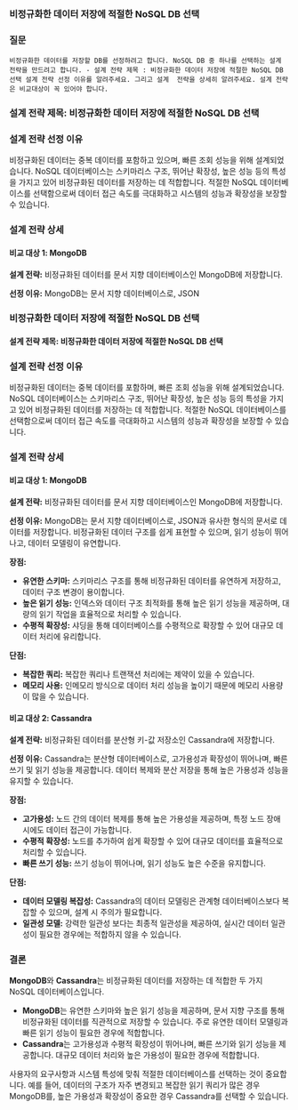 ### 비정규화한 데이터 저장에 적절한 NoSQL DB 선택



### 질문

```
비정규화한 데이터를 저장할 DB를 선정하려고 합니다. NoSQL DB 중 하나를 선택하는 설계 전략을 만드려고 합니다. - 설계 전략 제목 : 비정규화한 데이터 저장에 적절한 NoSQL DB 선택 설계 전략 선정 이유를 알려주세요. 그리고 설계  전략을 상세히 알려주세요. 설계 전략은 비교대상이 꼭 있어야 합니다.
```



### 설계 전략 제목: 비정규화한 데이터 저장에 적절한 NoSQL DB 선택

### 설계 전략 선정 이유

비정규화된 데이터는 중복 데이터를 포함하고 있으며, 빠른 조회 성능을 위해 설계되었습니다. NoSQL 데이터베이스는 스키마리스 구조, 뛰어난 확장성, 높은 성능 등의 특성을 가지고 있어 비정규화된 데이터를 저장하는 데 적합합니다. 적절한 NoSQL 데이터베이스를 선택함으로써 데이터 접근 속도를 극대화하고 시스템의 성능과 확장성을 보장할 수 있습니다.

### 설계 전략 상세

#### 비교 대상 1: MongoDB

**설계 전략:** 비정규화된 데이터를 문서 지향 데이터베이스인 MongoDB에 저장합니다.

**선정 이유:** MongoDB는 문서 지향 데이터베이스로, JSON

### 비정규화한 데이터 저장에 적절한 NoSQL DB 선택

#### 설계 전략 제목: 비정규화한 데이터 저장에 적절한 NoSQL DB 선택

### 설계 전략 선정 이유

비정규화된 데이터는 중복 데이터를 포함하며, 빠른 조회 성능을 위해 설계되었습니다. NoSQL 데이터베이스는 스키마리스 구조, 뛰어난 확장성, 높은 성능 등의 특성을 가지고 있어 비정규화된 데이터를 저장하는 데 적합합니다. 적절한 NoSQL 데이터베이스를 선택함으로써 데이터 접근 속도를 극대화하고 시스템의 성능과 확장성을 보장할 수 있습니다.

### 설계 전략 상세

#### 비교 대상 1: MongoDB

**설계 전략:** 비정규화된 데이터를 문서 지향 데이터베이스인 MongoDB에 저장합니다.

**선정 이유:** MongoDB는 문서 지향 데이터베이스로, JSON과 유사한 형식의 문서로 데이터를 저장합니다. 비정규화된 데이터 구조를 쉽게 표현할 수 있으며, 읽기 성능이 뛰어나고, 데이터 모델링이 유연합니다.

**장점:**

- **유연한 스키마:** 스키마리스 구조를 통해 비정규화된 데이터를 유연하게 저장하고, 데이터 구조 변경이 용이합니다.
- **높은 읽기 성능:** 인덱스와 데이터 구조 최적화를 통해 높은 읽기 성능을 제공하며, 대량의 읽기 작업을 효율적으로 처리할 수 있습니다.
- **수평적 확장성:** 샤딩을 통해 데이터베이스를 수평적으로 확장할 수 있어 대규모 데이터 처리에 유리합니다.

**단점:**

- **복잡한 쿼리:** 복잡한 쿼리나 트랜잭션 처리에는 제약이 있을 수 있습니다.
- **메모리 사용:** 인메모리 방식으로 데이터 처리 성능을 높이기 때문에 메모리 사용량이 많을 수 있습니다.

#### 비교 대상 2: Cassandra

**설계 전략:** 비정규화된 데이터를 분산형 키-값 저장소인 Cassandra에 저장합니다.

**선정 이유:** Cassandra는 분산형 데이터베이스로, 고가용성과 확장성이 뛰어나며, 빠른 쓰기 및 읽기 성능을 제공합니다. 데이터 복제와 분산 저장을 통해 높은 가용성과 성능을 유지할 수 있습니다.

**장점:**

- **고가용성:** 노드 간의 데이터 복제를 통해 높은 가용성을 제공하며, 특정 노드 장애 시에도 데이터 접근이 가능합니다.
- **수평적 확장성:** 노드를 추가하여 쉽게 확장할 수 있어 대규모 데이터를 효율적으로 처리할 수 있습니다.
- **빠른 쓰기 성능:** 쓰기 성능이 뛰어나며, 읽기 성능도 높은 수준을 유지합니다.

**단점:**

- **데이터 모델링 복잡성:** Cassandra의 데이터 모델링은 관계형 데이터베이스보다 복잡할 수 있으며, 설계 시 주의가 필요합니다.
- **일관성 모델:** 강력한 일관성 보다는 최종적 일관성을 제공하여, 실시간 데이터 일관성이 필요한 경우에는 적합하지 않을 수 있습니다.

### 결론

**MongoDB**와 **Cassandra**는 비정규화된 데이터를 저장하는 데 적합한 두 가지 NoSQL 데이터베이스입니다.

- **MongoDB**는 유연한 스키마와 높은 읽기 성능을 제공하며, 문서 지향 구조를 통해 비정규화된 데이터를 직관적으로 저장할 수 있습니다. 주로 유연한 데이터 모델링과 빠른 읽기 성능이 필요한 경우에 적합합니다.
- **Cassandra**는 고가용성과 수평적 확장성이 뛰어나며, 빠른 쓰기와 읽기 성능을 제공합니다. 대규모 데이터 처리와 높은 가용성이 필요한 경우에 적합합니다.

사용자의 요구사항과 시스템 특성에 맞춰 적절한 데이터베이스를 선택하는 것이 중요합니다. 예를 들어, 데이터의 구조가 자주 변경되고 복잡한 읽기 쿼리가 많은 경우 MongoDB를, 높은 가용성과 확장성이 중요한 경우 Cassandra를 선택할 수 있습니다.